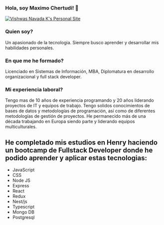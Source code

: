 ### Hola, soy Maximo Chertudi! 👋
[![Vishwas Navada K's Personal Site](https://images.unsplash.com/photo-1589707461048-d377b516c5fb?ixlib=rb-1.2.1&q=80&fm=jpg&crop=entropy&cs=tinysrgb&w=768&fit=max&ixid=eyJhcHBfaWQiOjE0MzMyOH0)](https://vishwas.tech)

### Quien soy?
  Un apasionado de la tecnologia. Siempre busco aprender y desarrollar mis habilidades personales.

### En que me he formado?
  Licenciado en Sistemas de Información, MBA, Diplomatura en desarrollo organizacional y full stack developer. 

### Mi experiencia laboral?
  Tengo mas de 10 años de experiencia programando y 20 años liderando proyectos de IT y equipos de trabajo. Tengo solidos conocimientos de bases de datos y metodologías de programación, así como de diferentes metodologías de gestión de proyectos. He permanecido más de una década trabajando en Europa siendo parte y liderando equipos multiculturales. 

## He completado mis estudios en Henry haciendo un bootcamp de Fullstack Developer donde he podido aprender y aplicar estas tecnologias:
  - JavaScript
  - CSS
  - Node JS
  - Express
  - React
  - Redux
  - Nest/js
  - Typescript
  - Mongo DB
  - Postgresql




